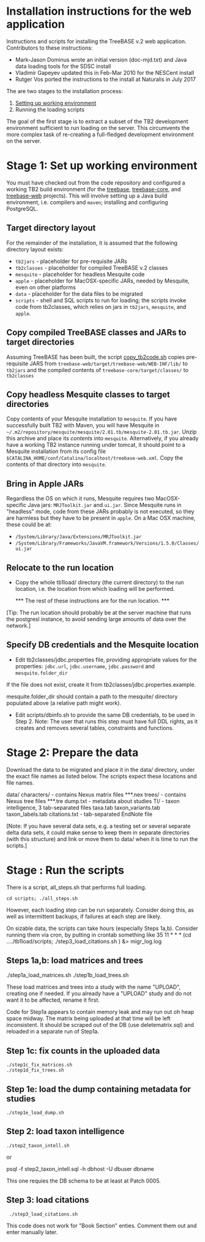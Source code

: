 Installation instructions for the web application
=================================================

Instructions and scripts for installing the TreeBASE v.2 web application. Contributors to these instructions:

- Mark-Jason Dominus wrote an initial version (doc-mjd.txt) and Java data loading tools for the SDSC install
- Vladimir Gapeyev updated this in Feb-Mar 2010 for the NESCent install
- Rutger Vos ported the instructions to the install at Naturalis in July 2017

The are two stages to the installation process: 

1. [Setting up working environment](#stage-1-set-up-working-environment)
2. Running the loading scripts 

The goal of the first stage is to extract a subset of the TB2 development environment sufficient to run loading on the server.
This circumvents the more complex task of re-creating a full-fledged development environment on the server. 

Stage 1: Set up working environment
===================================

You must have checked out from the code repository and configured a working TB2 build environment (for the [treebase](#), 
[treebase-core](treebase-core), and [treebase-web](treebase-web) projects). This will involve setting up a Java build 
environment, i.e. compilers and `maven`; installing and configuring PostgreSQL.

Target directory layout
-----------------------
For the remainder of the installation, it is assumed that the following directory layout exists:

- `tb2jars` - placeholder for pre-requisite JARs
- `tb2classes` - placeholder for compiled TreeBASE v.2 classes
- `mesquite` - placeholder for headless Mesquite code 
- `apple` - placeholder for MacOSX-specific JARs, needed by Mesquite, even on other platforms
- `data` - placeholder for the data files to be migrated 
- `scripts` - shell and SQL scripts to run for loading; the scripts invoke code from tb2classes, which relies on jars 
  in `tb2jars`, `mesquite`, and `apple`.

<!--
This directory (treebase-core/db/tb1load) is a part of 
this environment and some of the following instructions rely on its relative location.  
-->

Copy compiled TreeBASE classes and JARs to target directories
-------------------------------------------------------------

Assuming TreeBASE has been built, the script [copy_tb2code.sh](treebase-core/db/tb1load/scripts/copy_tb2code.sh)
copies pre-requisite JARS from `treebase-web/target/treebase-web/WEB-INF/lib/` to `tb2jars` and the compiled contents 
of `treebase-core/target/classes/` to `tb2classes`

Copy headless Mesquite classes to target directories
----------------------------------------------------

Copy contents of your Mesquite installation to `mesquite`. If you have successfully built TB2 with Maven, you will have 
Mesquite in `~/.m2/repository/mesquite/mesquite/2.01.tb/mesquite-2.01.tb.jar`. Unzip this archive and place its *contents* 
into `mesquite`. Alternatively, if you already have a working TB2 instance running under tomcat, it should point to a 
Mesquite installation from its config file `$CATALINA_HOME/conf/Catalina/localhost/treebase-web.xml`. Copy the contents of 
that directory into `mesquite`.  

Bring in Apple JARs
-------------------

Regardless the OS on which it runs, Mesquite requires two MacOSX-specific Java jars: `MRJToolkit.jar` and `ui.jar`. Since Mesquite 
runs in "headless" mode, code from these JARs probably is not executed, so they are harmless but they have to be present in `apple`.
On a Mac OSX machine, these could be at: 

- `/System/Library/Java/Extensions/MRJToolkit.jar`
- `/System/Library/Frameworks/JavaVM.framework/Versions/1.5.0/Classes/ui.jar`

Relocate to the run location 
----------------------------

*  Copy the whole tb1load/ directory (the current directory) to the run location, i.e. the location from which loading will be 
   performed.

   *** The rest of these instructions are for the run location. ***

[Tip: The run location should probably be at the server machine that runs the postgresl instance, to avoid sending large 
amounts of data over the network.]

Specify DB credentials and the Mesquite location
------------------------------------------------

*  Edit tb2classes/jdbc.properties file, providing appropriate values for the properties: 
  `jdbc.url`, `jdbc.username`, `jdbc.password` and `mesquite.folder_dir`

If the file does not exist, create it from tb2classes/jdbc.properties.example. 

mesquite.folder_dir should contain a path to the mesquite/ directory populated above (a relative path might work). 

*  Edit scripts/dbinfo.sh to provide the same DB credentials, to be used in Step 2. Note: The user that runs this step must have 
   full DDL rights, as it creates and removes several tables, constraints and functions. 

Stage 2: Prepare the data 
=========================

Download the data to be migrated and place it in the data/ directory, under the exact file names as listed below. The scripts expect these locations and file names. 

  data/ 
    characters/            - contains Nexus matrix files  ***.nex 
    trees/                 - contains Nexus tree files ***.tre 
    dump.txt               - metadata about studies
    TI/                    - taxon intelligence, 3 tab-separated files
      taxa.tab 
      taxon_variants.tab 
      taxon_labels.tab 
    citations.txt           - tab-separated EndNote file

[Note: If you have several data sets, e.g. a testing set or several separate delta data sets, it could make sense to keep them in 
separate directories (with this structure) and link or move them to data/ when it is time to run the scripts.] 

Stage : Run the scripts
========================

There is a script, all_steps.sh that performs full loading. 

    cd scripts; ./all_steps.sh

However, each loading step can be run separately.  Consider doing this, as well as intermittent backups, if failures at each step 
are likely. 

On sizable data, the scripts can take hours (especially Steps 1a,b).  Consider running them via cron, by putting in crontab 
something like 
35 11 * * * (cd ..../tb1load/scripts; ./step3_load_citations.sh ) &> migr_log.log


Steps 1a,b: load matrices and trees
-----------------------------------
  ./step1a_load_matrices.sh
  ./step1b_load_trees.sh 

These load matrices and trees into a study with the name "UPLOAD", creating one if needed.  If you already have a "UPLOAD" study 
and do not want it to be affected, rename it first.

Code for Step1a appears to contain memory leak and may run out oh heap space midway.  The matrix being uploaded at that time will 
be left inconsistent.  It should be scraped out of the DB (use deletematrix.sql) and reloaded in a separate run of Step1a. 

Step 1c: fix counts in the uploaded data  
----------------------------------------

    ./step1c_fix_matrices.sh 
    ./step1d_fix_trees.sh 

Step 1e: load the dump containing metadata for studies 
------------------------------------------------------ 

    ./step1e_load_dump.sh 

Step 2: load taxon intelligence 
-------------------------------

    ./step2_taxon_intell.sh

or

   psql -f step2_taxon_intell.sql -h dbhost -U dbuser dbname 

This one requies the DB schema to be at least at Patch 0005.

Step 3: load citations
----------------------
 
     ./step3_load_citations.sh

This code does not work for "Book Section" enties.  Comment them out and enter manually later. 
